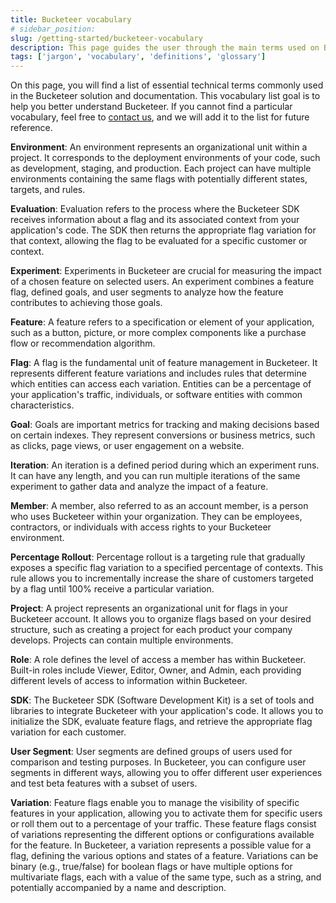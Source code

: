 ```yaml
---
title: Bucketeer vocabulary
# sidebar_position: 
slug: /getting-started/bucketeer-vocabulary
description: This page guides the user through the main terms used on Bucketeer's documentation.
tags: ['jargon', 'vocabulary', 'definitions', 'glossary']
---
```


On this page, you will find a list of essential technical terms commonly used in the Bucketeer solution and documentation. This vocabulary list goal is to help you better understand Bucketeer. If you cannot find a particular vocabulary, feel free to [contact us](https://app.slack.com/client/T08PSQ7BQ/C043026BME1), and we will add it to the list for future reference.

**Environment**: An environment represents an organizational unit within a project. It corresponds to the deployment environments of your code, such as development, staging, and production. Each project can have multiple environments containing the same flags with potentially different states, targets, and rules.

**Evaluation**: Evaluation refers to the process where the Bucketeer SDK receives information about a flag and its associated context from your application's code. The SDK then returns the appropriate flag variation for that context, allowing the flag to be evaluated for a specific customer or context.

**Experiment**: Experiments in Bucketeer are crucial for measuring the impact of a chosen feature on selected users. An experiment combines a feature flag, defined goals, and user segments to analyze how the feature contributes to achieving those goals.

**Feature**: A feature refers to a specification or element of your application, such as a button, picture, or more complex components like a purchase flow or recommendation algorithm.

**Flag**: A flag is the fundamental unit of feature management in Bucketeer. It represents different feature variations and includes rules that determine which entities can access each variation. Entities can be a percentage of your application's traffic, individuals, or software entities with common characteristics.

**Goal**: Goals are important metrics for tracking and making decisions based on certain indexes. They represent conversions or business metrics, such as clicks, page views, or user engagement on a website.

**Iteration**: An iteration is a defined period during which an experiment runs. It can have any length, and you can run multiple iterations of the same experiment to gather data and analyze the impact of a feature.

**Member**: A member, also referred to as an account member, is a person who uses Bucketeer within your organization. They can be employees, contractors, or individuals with access rights to your Bucketeer environment.

**Percentage Rollout**: Percentage rollout is a targeting rule that gradually exposes a specific flag variation to a specified percentage of contexts. This rule allows you to incrementally increase the share of customers targeted by a flag until 100% receive a particular variation.

**Project**: A project represents an organizational unit for flags in your Bucketeer account. It allows you to organize flags based on your desired structure, such as creating a project for each product your company develops. Projects can contain multiple environments.

**Role**: A role defines the level of access a member has within Bucketeer. Built-in roles include Viewer, Editor, Owner, and Admin, each providing different levels of access to information within Bucketeer.

**SDK**: The Bucketeer SDK (Software Development Kit) is a set of tools and libraries to integrate Bucketeer with your application's code. It allows you to initialize the SDK, evaluate feature flags, and retrieve the appropriate flag variation for each customer.

**User Segment**: User segments are defined groups of users used for comparison and testing purposes. In Bucketeer, you can configure user segments in different ways, allowing you to offer different user experiences and test beta features with a subset of users.

**Variation**: Feature flags enable you to manage the visibility of specific features in your application, allowing you to activate them for specific users or roll them out to a percentage of your traffic. These feature flags consist of variations representing the different options or configurations available for the feature. In Bucketeer, a variation represents a possible value for a flag, defining the various options and states of a feature. Variations can be binary (e.g., true/false) for boolean flags or have multiple options for multivariate flags, each with a value of the same type, such as a string, and potentially accompanied by a name and description. 